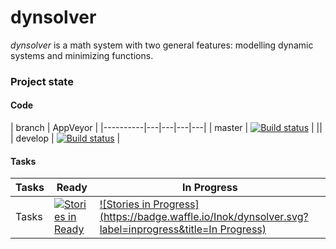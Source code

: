 # dynsolver

_dynsolver_ is a math system with two general features: modelling dynamic systems and minimizing functions.

### Project state

#### Code
| branch   | AppVeyor   |
|----------|---|---|---|---|
| master   | [![Build status](https://ci.appveyor.com/api/projects/status/5e459agebrcxmi7g/branch/master?svg=true)](https://ci.appveyor.com/project/Inok/dynsolver/branch/master)  | ||
| develop  |  [![Build status](https://ci.appveyor.com/api/projects/status/5e459agebrcxmi7g/branch/develop?svg=true)](https://ci.appveyor.com/project/Inok/dynsolver/branch/develop)  |

#### Tasks
| Tasks | Ready | In Progress |
|-------|-------|-------------|
| Tasks | [![Stories in Ready](https://badge.waffle.io/Inok/dynsolver.svg?label=ready&title=Ready)](http://waffle.io/Inok/dynsolver) | [![Stories in Progress](https://badge.waffle.io/Inok/dynsolver.svg?label=inprogress&title=In Progress)](http://waffle.io/Inok/dynsolver) |
